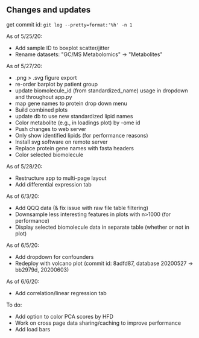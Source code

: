 
## Changes and updates

 get commit id: `git log --pretty=format:'%h' -n 1`

As of 5/25/20:  
- Add sample ID to boxplot scatter/jitter  
- Rename datasets: "GC/MS Metabolomics" -> "Metabolites"  

As of 5/27/20:  
- .png > .svg figure export  
- re-order barplot by patient group  
- update biomolecule_id (from standardized_name) usage in dropdown and throughout app.py  
- map gene names to protein drop down menu  
- Build combined plots  
- update db to use new standardized lipid names  
- Color metabolite (e.g., in loadings plot) by -ome id
- Push changes to web server  
- Only show identified lipids (for performance reasons)
- Install svg software on remote server
- Replace protein gene names with fasta headers
- Color selected biomolecule

As of 5/28/20:
- Restructure app to multi-page layout  
- Add differential expression tab

As of 6/3/20:
- Add QQQ data (& fix issue with raw file table filtering)
- Downsample less interesting features in plots with n>1000 (for performance)
- Display selected biomolecule data in separate table (whether or not in plot)

As of 6/5/20:
- Add dropdown for confounders
- Redeploy with volcano plot (commit id: 8adfd87, database 20200527 -> bb2979d, 20200603)

As of 6/6/20:
- Add correlation/linear regression tab  

To do:
- Add option to color PCA scores by HFD
- Work on cross page data sharing/caching to improve performance
- Add load bars
